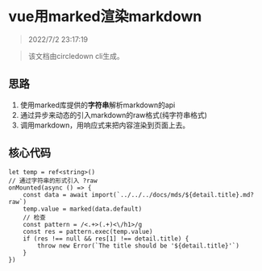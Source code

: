 # vue用marked渲染markdown

> 2022/7/2 23:17:19

<!-- >从这里开始输入你的内容 -->

> 该文档由circledown cli生成。
## 思路
1. 使用marked库提供的**字符串**解析markdown的api
2. 通过异步来动态的引入markdown的raw格式(纯字符串格式)
3. 调用markdown，用响应式来把内容渲染到页面上去。

## 核心代码

```vue
let temp = ref<string>()
// 通过字符串的形式引入 ?raw
onMounted(async () => {
	const data = await import(`../../../docs/mds/${detail.title}.md?raw`)
	temp.value = marked(data.default)
	// 检查
	const pattern = /<.+>(.+)<\/h1>/g
	const res = pattern.exec(temp.value)
	if (res !== null && res[1] !== detail.title) {
		throw new Error(`The title should be '${detail.title}'`)
	}
})
```